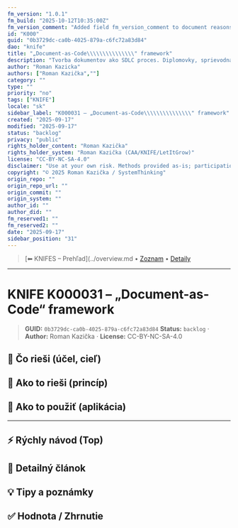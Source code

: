 ```yaml
---
fm_version: "1.0.1"
fm_build: "2025-10-12T10:35:00Z"
fm_version_comment: "Added field fm_version_comment to document reasons for FM updates"
id: "K000"
guid: "0b3729dc-ca0b-4025-879a-c6fc72a83d84"
dao: "knife"
title: "„Document-as-Code\\\\\\\\\\\\\\\" framework"
description: "Tvorba dokumentov ako SDLC proces. Diplomovky, sprievodná dokumentácia pre zákazníklov, …."
author: "Roman Kazicka"
authors: ["Roman Kazička",""]
category: ""
type: ""
priority: "no"
tags: ["KNIFE"]
locale: "sk"
sidebar_label: "K000031 – „Document-as-Code\\\\\\\\\\\\\\\" framework"
created: "2025-09-17"
modified: "2025-09-17"
status: "backlog"
privacy: "public"
rights_holder_content: "Roman Kazička"
rights_holder_system: "Roman Kazička (CAA/KNIFE/LetItGrow)"
license: "CC-BY-NC-SA-4.0"
disclaimer: "Use at your own risk. Methods provided as-is; participation is voluntary and context-aware."
copyright: "© 2025 Roman Kazička / SystemThinking"
origin_repo: ""
origin_repo_url: ""
origin_commit: ""
origin_system: ""
author_id: ""
author_did: ""
fm_reserved1: ""
fm_reserved2: ""
date: "2025-09-17"
sidebar_position: "31"
---
```

<!-- body:start -->

<!-- nav:knifes -->
> [⬅ KNIFES – Prehľad](../overview.md • [Zoznam](../KNIFE_Overview_List.md) • [Detaily](../KNIFE_Overview_Details.md)
---
# KNIFE K000031 – „Document-as-Code“ framework

<!-- fm-visible: start -->
> **GUID:** `0b3729dc-ca0b-4025-879a-c6fc72a83d84`
> **Status:** `backlog` · **Author:** Roman Kazička · **License:** CC-BY-NC-SA-4.0
<!-- fm-visible: end -->

## 🎯 Čo rieši (účel, cieľ)

## 🧩 Ako to rieši (princíp)

## 🧪 Ako to použiť (aplikácia)

---

## ⚡ Rýchly návod (Top)

## 📜 Detailný článok

## 💡 Tipy a poznámky

## ✅ Hodnota / Zhrnutie
